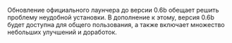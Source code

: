 Обновление официального лаунчера до версии 0.6b обещает решить проблему неудобной установки. В дополнение к этому, версия 0.6b будет доступна для общего пользования, а также включает множество небольших улучшений и доработок.
